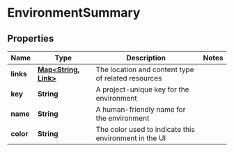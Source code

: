 

# EnvironmentSummary


## Properties

| Name | Type | Description | Notes |
|------------ | ------------- | ------------- | -------------|
|**links** | [**Map&lt;String, Link&gt;**](Link.md) | The location and content type of related resources |  |
|**key** | **String** | A project-unique key for the environment |  |
|**name** | **String** | A human-friendly name for the environment |  |
|**color** | **String** | The color used to indicate this environment in the UI |  |



